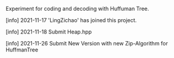 Experiment for coding and decoding with Huffuman Tree.

[info] 2021-11-17 'LingZichao' has joined this project.

[info] 2021-11-18 Submit Heap.hpp

[info] 2021-11-26 Submit New Version with new Zip-Algorithm for HuffmanTree 
